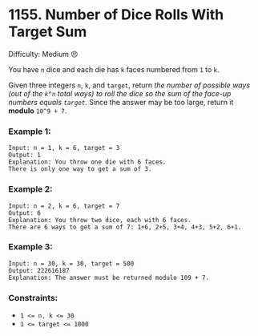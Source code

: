 # 1155. Number of Dice Rolls With Target Sum
Difficulty: Medium :angry:

You have `n` dice and each die has `k` faces numbered from `1` to `k`.

Given three integers `n`, `k`, and `target`, return *the number of possible ways (out of the `k^n` total ways) to roll the dice so the sum of the face-up numbers equals `target`*. Since the answer may be too large, return it **modulo** `10^9 + 7`.


### Example 1:
```
Input: n = 1, k = 6, target = 3
Output: 1
Explanation: You throw one die with 6 faces.
There is only one way to get a sum of 3.
```
### Example 2:
```
Input: n = 2, k = 6, target = 7
Output: 6
Explanation: You throw two dice, each with 6 faces.
There are 6 ways to get a sum of 7: 1+6, 2+5, 3+4, 4+3, 5+2, 6+1.
```
### Example 3:
```
Input: n = 30, k = 30, target = 500
Output: 222616187
Explanation: The answer must be returned modulo 109 + 7.
```
### Constraints:

- `1 <= n, k <= 30`
- `1 <= target <= 1000`

